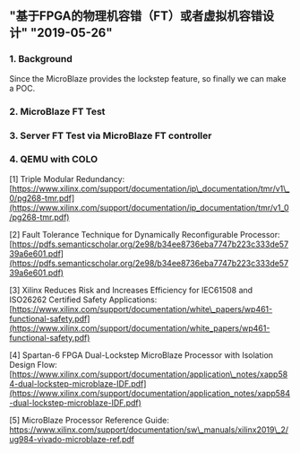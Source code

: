 ## "基于FPGA的物理机容错（FT）或者虚拟机容错设计" "2019-05-26"

### 1. Background

Since the MicroBlaze provides the lockstep feature, so finally we can make a POC.

### 2. MicroBlaze FT Test

### 3. Server FT Test via MicroBlaze FT controller

### 4. QEMU with COLO

[1] Triple Modular Redundancy: [https://www.xilinx.com/support/documentation/ip\_documentation/tmr/v1\_0/pg268-tmr.pdf](https://www.xilinx.com/support/documentation/ip_documentation/tmr/v1_0/pg268-tmr.pdf)

[2] Fault Tolerance Technique for Dynamically Reconfigurable Processor: [https://pdfs.semanticscholar.org/2e98/b34ee8736eba7747b223c333de5739a6e601.pdf](https://pdfs.semanticscholar.org/2e98/b34ee8736eba7747b223c333de5739a6e601.pdf)

[3] Xilinx Reduces Risk and Increases Efficiency for IEC61508 and ISO26262 Certified Safety Applications: [https://www.xilinx.com/support/documentation/white\_papers/wp461-functional-safety.pdf](https://www.xilinx.com/support/documentation/white_papers/wp461-functional-safety.pdf)

[4] Spartan-6 FPGA Dual-Lockstep MicroBlaze Processor with Isolation Design Flow: [https://www.xilinx.com/support/documentation/application\_notes/xapp584-dual-lockstep-microblaze-IDF.pdf](https://www.xilinx.com/support/documentation/application_notes/xapp584-dual-lockstep-microblaze-IDF.pdf)

[5] MicroBlaze Processor Reference Guide: https://www.xilinx.com/support/documentation/sw\_manuals/xilinx2019\_2/ug984-vivado-microblaze-ref.pdf